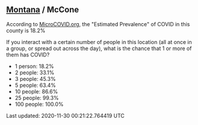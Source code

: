 
## [Montana](/united-states/montana) / McCone

According to [MicroCOVID.org](http://microcovid.org),
the "Estimated Prevalence" of COVID in this county is 18.2%

If you interact with a certain number of people in this location
(all at once in a group, or spread out across the day), what is the chance that
1 or more of them has COVID?

- 1 person: 18.2%
- 2 people: 33.1%
- 3 people: 45.3%
- 5 people: 63.4%
- 10 people: 86.6%
- 25 people: 99.3%
- 100 people: 100.0%

Last updated: 2020-11-30 00:21:22.764419 UTC
